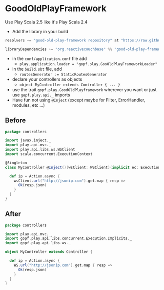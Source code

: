# GoodOldPlayFramework

Use Play Scala 2.5 like it's Play Scala 2.4

* Add the library in your build
```scala
resolvers += "good-old-play-framework repository" at "https://raw.githubusercontent.com/mathieuancelin/good-old-play-framework/master/repository/releases"

libraryDependencies += "org.reactivecouchbase" %% "good-old-play-framework" % "1.0.1"
```
* in the `conf/application.conf` file add
  - `play.application.loader = "gopf.play.GooOldPlayFrameworkLoader"`
* in the `build.sbt` file, add
  - `routesGenerator := StaticRoutesGenerator`
* declare your controllers as objects
  - `object MyController extends Controller { ... }`
* use the trait `gopf.play.GoodOldPlayframework` wherever you want or just use `gopf.play.api._` imports
* Have fun not using `@Inject` (except maybe for Filter, ErrorHandler, modules, etc ...)

## Before

```scala
package controllers

import javax.inject._
import play.api.mvc._
import play.api.libs.ws.WSClient
import scala.concurrent.ExecutionContext

@Singleton
class MyController @Inject()(wsClient: WSClient)(implicit ec: ExecutionContext) extends Controller {

  def ip = Action.async {
    wsClient.url("http://jsonip.com").get.map { resp =>
      Ok(resp.json)
    }
  }
}
```

## After

```scala
package controllers

import play.api.mvc._
import gopf.play.api.libs.concurrent.Execution.Implicits._
import gopf.play.api.libs.ws._

object MyController extends Controller {

  def ip = Action.async {
    WS.url("http://jsonip.com").get.map { resp =>
      Ok(resp.json)
    }
  }
}
```
